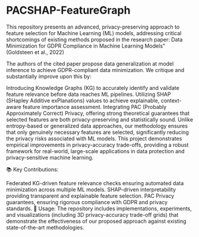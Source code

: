 # PACSHAP-FeatureGraph
This repository presents an advanced, privacy-preserving approach to feature selection for Machine Learning (ML) models, addressing critical shortcomings of existing methods proposed in the research paper: Data Minimization for GDPR Compliance in Machine Learning Models" (Goldsteen et al., 2022)

The authors of the cited paper propose data generalization at model inference to achieve GDPR-compliant data minimization. We critique and substantially improve upon this by:

Introducing Knowledge Graphs (KG) to accurately identify and validate feature relevance before data reaches ML pipelines.
Utilizing SHAP (SHapley Additive exPlanations) values to achieve explainable, context-aware feature importance assessment.
Integrating PAC (Probably Approximately Correct) Privacy, offering strong theoretical guarantees that selected features are both privacy-preserving and statistically sound.
Unlike entropy-based or generalized data approaches, our methodology ensures that only genuinely necessary features are selected, significantly reducing the privacy risks associated with ML models. This project demonstrates empirical improvements in privacy-accuracy trade-offs, providing a robust framework for real-world, large-scale applications in data protection and privacy-sensitive machine learning.

📚 Key Contributions:

Federated KG-driven feature relevance checks ensuring automated data minimization across multiple ML models.
SHAP-driven interpretability providing transparent and explainable feature selection.
PAC Privacy guarantees, ensuring rigorous compliance with GDPR and privacy standards.
🔗 Usage:
The repository includes implementations, experiments, and visualizations (including 3D privacy-accuracy trade-off grids) that demonstrate the effectiveness of our proposed approach against existing state-of-the-art methodologies.
